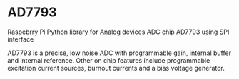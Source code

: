 # AD7793

Raspebrry Pi Python library for Analog devices ADC chip AD7793 using SPI interface

AD7793 is a precise, low noise ADC with programmable gain, internal buffer and internal reference. Other on chip features include programmable excitation current sources, burnout currents and a bias voltage generator. 



